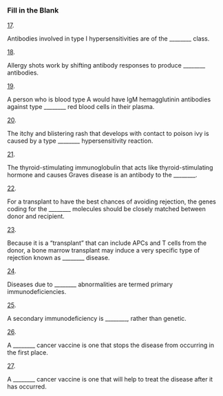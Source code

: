 ### Fill in the Blank

[17](https://openstax.org/books/microbiology/pages/chapter-19#fs-id1167661733448-solution). 

Antibodies involved in type I hypersensitivities are of the \_\_\_\_\_\_\_\_ class.

[18](https://openstax.org/books/microbiology/pages/chapter-19#fs-id1167661627243-solution). 

Allergy shots work by shifting antibody responses to produce \_\_\_\_\_\_\_\_ antibodies.

[19](https://openstax.org/books/microbiology/pages/chapter-19#fs-id1167661329347-solution). 

A person who is blood type A would have IgM hemagglutinin antibodies against type \_\_\_\_\_\_\_\_ red blood cells in their plasma.

[20](https://openstax.org/books/microbiology/pages/chapter-19#fs-id1167663907297-solution). 

The itchy and blistering rash that develops with contact to poison ivy is caused by a type \_\_\_\_\_\_\_\_ hypersensitivity reaction.

[21](https://openstax.org/books/microbiology/pages/chapter-19#fs-id1167661316445-solution). 

The thyroid-stimulating immunoglobulin that acts like thyroid-stimulating hormone and causes Graves disease is an antibody to the \_\_\_\_\_\_\_\_.

[22](https://openstax.org/books/microbiology/pages/chapter-19#fs-id1167663970082-solution). 

For a transplant to have the best chances of avoiding rejection, the genes coding for the \_\_\_\_\_\_\_\_ molecules should be closely matched between donor and recipient.

[23](https://openstax.org/books/microbiology/pages/chapter-19#fs-id1167663875007-solution). 

Because it is a “transplant” that can include APCs and T cells from the donor, a bone marrow transplant may induce a very specific type of rejection known as \_\_\_\_\_\_\_\_ disease.

[24](https://openstax.org/books/microbiology/pages/chapter-19#fs-id1167660267154-solution). 

Diseases due to \_\_\_\_\_\_\_\_ abnormalities are termed primary immunodeficiencies.

[25](https://openstax.org/books/microbiology/pages/chapter-19#fs-id1167660185960-solution). 

A secondary immunodeficiency is \_\_\_\_\_\_\_\_, rather than genetic.

[26](https://openstax.org/books/microbiology/pages/chapter-19#fs-id1167662870894-solution). 

A \_\_\_\_\_\_\_\_ cancer vaccine is one that stops the disease from occurring in the first place.

[27](https://openstax.org/books/microbiology/pages/chapter-19#fs-id1167658338440-solution). 

A \_\_\_\_\_\_\_\_ cancer vaccine is one that will help to treat the disease after it has occurred.